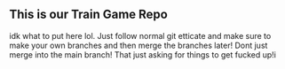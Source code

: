 ## This is our Train Game Repo

idk what to put here lol. Just follow normal git etticate and make sure to make your own branches and then merge the branches later! Dont just merge into the main branch! That just asking for things to get fucked up!i
